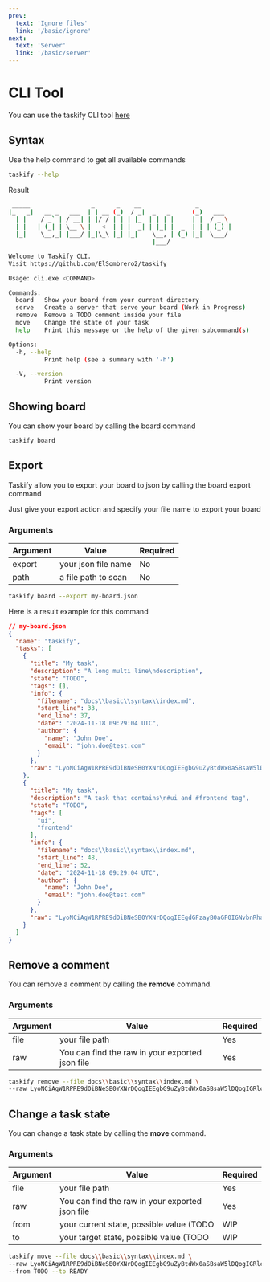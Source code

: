 ```yaml
---
prev:
  text: 'Ignore files'
  link: '/basic/ignore'
next:
  text: 'Server'
  link: '/basic/server'
---
```


# CLI Tool

You can use the taskify CLI tool [here](https://github.com/ElSombrero2/taskify)

## Syntax
Use the help command to get all available commands
```bash
taskify --help
```

Result
```bash
 _____                 _      _    __               _
|_   _|   __ _   ___  | | __ (_)  / _|  _   _      (_)   ___
  | |    / _` | / __| | |/ / | | | |_  | | | |     | |  / _ \
  | |   | (_| | \__ \ |   <  | | |  _| | |_| |  _  | | | (_) |
  |_|    \__,_| |___/ |_|\_\ |_| |_|    \__, | (_) |_|  \___/
                                        |___/

Welcome to Taskify CLI.
Visit https://github.com/ElSombrero2/taskify

Usage: cli.exe <COMMAND>

Commands:
  board   Show your board from your current directory
  serve   Create a server that serve your board (Work in Progress)
  remove  Remove a TODO comment inside your file
  move    Change the state of your task
  help    Print this message or the help of the given subcommand(s)

Options:
  -h, --help
          Print help (see a summary with '-h')

  -V, --version
          Print version
```

## Showing board

You can show your board by calling the board command

```bash
taskify board
```

## Export
Taskify allow you to export your board to json by 
calling the board export command

Just give your export action and specify your file name to export your board

### Arguments

| Argument    | Value               | Required    |
| ----------- | ------------------- | ----------- |
| export      | your json file name | No          |
| path        | a file path to scan | No          |

```bash
taskify board --export my-board.json
```

Here is a result example for this command
```json
// my-board.json
{
  "name": "taskify",
  "tasks": [
    {
      "title": "My task",
      "description": "A long multi line\ndescription",
      "state": "TODO",
      "tags": [],
      "info": {
        "filename": "docs\\basic\\syntax\\index.md",
        "start_line": 33,
        "end_line": 37,
        "date": "2024-11-18 09:29:04 UTC",
        "author": {
          "name": "John Doe",
          "email": "john.doe@test.com"
        }
      },
      "raw": "LyoNCiAgW1RPRE9dOiBNeSB0YXNrDQogIEEgbG9uZyBtdWx0aSBsaW5lDQogIGRlc2NyaXB0aW9uDQoqLw0K"
    },
    {
      "title": "My task",
      "description": "A task that contains\n#ui and #frontend tag",
      "state": "TODO",
      "tags": [
        "ui",
        "frontend"
      ],
      "info": {
        "filename": "docs\\basic\\syntax\\index.md",
        "start_line": 48,
        "end_line": 52,
        "date": "2024-11-18 09:29:04 UTC",
        "author": {
          "name": "John Doe",
          "email": "john.doe@test.com"
        }
      },
      "raw": "LyoNCiAgW1RPRE9dOiBNeSB0YXNrDQogIEEgdGFzayB0aGF0IGNvbnRhaW5zDQogICN1aSBhbmQgI2Zyb250ZW5kIHRhZw0KKi8NCg=="
    }
  ]
}
```

## Remove a comment
You can remove a comment by calling the **remove** command.

### Arguments

| Argument    | Value                                             | Required    |
| ----------- | ------------------------------------------------- | ----------- |
| file        | your file path                                    | Yes         |
| raw         | You can find the raw in your exported json file   | Yes         |

```bash
taskify remove --file docs\\basic\\syntax\\index.md \
--raw LyoNCiAgW1RPRE9dOiBNeSB0YXNrDQogIEEgbG9uZyBtdWx0aSBsaW5lDQogIGRlc2NyaXB0aW9uDQoqLw0K
```

## Change a task state
You can change a task state by calling the **move** command.

### Arguments

| Argument    | Value                                                            | Required    |
| ----------- | ---------------------------------------------------------------- | ----------- |
| file        | your file path                                                   | Yes         |
| raw         | You can find the raw in your exported json file                  | Yes         |
| from        | your current state, possible value (TODO|WIP|READY|TESTING|DONE) | Yes         |
| to          | your target state, possible value (TODO|WIP|READY|TESTING|DONE)  | Yes         |

```bash
taskify move --file docs\\basic\\syntax\\index.md \
--raw LyoNCiAgW1RPRE9dOiBNeSB0YXNrDQogIEEgbG9uZyBtdWx0aSBsaW5lDQogIGRlc2NyaXB0aW9uDQoqLw0K \
--from TODO --to READY
```
